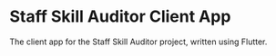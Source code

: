# Staff Skill Auditor Client App

The client app for the Staff Skill Auditor project, written using Flutter.
